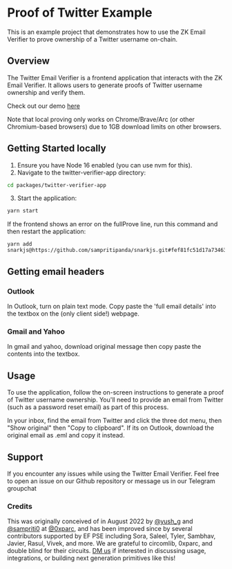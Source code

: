 # Proof of Twitter Example 
This is an example project that demonstrates how to use the ZK Email Verifier to prove ownership of a Twitter username on-chain.

## Overview 
The Twitter Email Verifier is a frontend application that interacts with the ZK Email Verifier. It allows users to generate proofs of Twitter username ownership and verify them.

Check out our demo [here](twitter.prove.email)

Note that local proving only works on Chrome/Brave/Arc (or other Chromium-based browsers) due to 1GB download limits on other browsers.

## Getting Started locally
1. Ensure you have Node 16 enabled (you can use nvm for this).
2. Navigate to the twitter-verifier-app directory:

```bash
cd packages/twitter-verifier-app
```
3. Start the application:

```bash
yarn start
```

 If the frontend shows an error on the fullProve line, run this command and then restart the application:
```
yarn add snarkjs@https://github.com/sampritipanda/snarkjs.git#fef81fc51d17a734637555c6edbd585ecda02d9e
``````

## Getting email headers

### Outlook
In Outlook, turn on plain text mode. Copy paste the 'full email details' into the textbox on the (only client side!) webpage.

### Gmail and Yahoo
In gmail and yahoo, download original message then copy paste the contents into the textbox.

## Usage
To use the application, follow the on-screen instructions to generate a proof of Twitter username ownership. You'll need to provide an email from Twitter (such as a password reset email) as part of this process.

In your inbox, find the email from Twitter and click the three dot menu, then "Show original" then "Copy to clipboard". If its on Outlook, download the original email as .eml and copy it instead.

## Support
If you encounter any issues while using the Twitter Email Verifier. Feel free to open an issue on our Github repository or message us in our Telegram groupchat 




<!-- ### Regex to Circom

See regex_to_circom/README.md for usage instructions.

### Email Circuit Build Steps

#### Build

Install rust/circom2 via the following steps, according to: https://docs.circom.io/getting-started/installation/

```bash
curl --proto '=https' --tlsv1.2 https://sh.rustup.rs -sSf | sh # Install rust if don't already have
source "$HOME/.cargo/env" # Also rust installation step

git clone https://github.com/iden3/circom.git
sudo apt update
sudo apt-get install nlohmann-json3-dev libgmp-dev nasm # Ubuntu packages needed for C-based witness generator
sudo apt install build-essential # Ubuntu
brew install nlohmann-json gmp nasm # OSX
cd circom
cargo build --release
cargo install --path circom
```

Inside `zk-email-verify` folder, do

```bash
curl -o- https://raw.githubusercontent.com/nvm-sh/nvm/v0.39.3/install.sh | bash # If don't have npm
. ~/.nvm/nvm.sh # If don't have npm
nvm install 16 # If don't have node 16
nvm use 16 # If not using node 16
sudo npm i -g yarn # If don't have yarn (may need to remove sudo)
yarn install # If this fails, delete yarn.lock and try again
```

To get the ptau, do (note that you only need the 22 file right now)

```bash
cd packages/twitter-verifier-circuits

wget https://hermez.s3-eu-west-1.amazonaws.com/powersOfTau28_hez_final_22.ptau

wget https://hermez.s3-eu-west-1.amazonaws.com/powersOfTau28_hez_final_21.ptau
```

<!-- Previously snarkjs@git+https://github.com/vb7401/snarkjs.git#fae4fe381bdad2da13eee71010dfe477fc694ac1 -->
<!-- Now -> yarn add https://github.com/vb7401/snarkjs/commits/chunk_zkey_gen -->


<!-- #### Building circuit and generating Zkeys

You can also edit the constant filename at the top of generate_input.ts to import that file instead of the args. You can then use the output of running that file as the input file (you may need to rename it) for both zkey and verifier generation.

To create a chunked zkey for in-browser proving, run the following on a high CPU computer:

```bash
yarn add snarkjs@git+https://github.com/vb7401/snarkjs.git#24981febe8826b6ab76ae4d76cf7f9142919d2b8 # Swap to chunked generation version for browser, leave this line out for serverside proofs onluy

cd packages/twitter-verifier-circuits/scripts
cp circuit.env.example circuit.env
cp entropy.env.example entropy.env
```

Fill out the env via random characters into the values for entropy1 and entropy2, and hexadecimal characters into the beacon. These scripts will compile and test your zkey for you, and generate a normal zkey with for an on chain verifier or server side prover, with the same entropy as the chunked one. If you only want the chunked one, use ./3_gen_chunk_zkey.sh in place of the generation.

```bash
./1_compile.sh && ./3_gen_both_zkeys.sh && ./4_gen_vkey.sh
```

#### Generating input and witness

Put the email into `emls` folder. Use the below command to generate the input.json for twitter

`ts-node --project=tsconfig.json  packages/twitter-verifier-app/scripts/generate_input.ts --email_file=./emls/zktestemail_twitter.eml`

`input.json` will be written to `/packages/twitter-verifier-circuits/inputs/input.json` which can be used for witness generation and proving.

You can generate witness by running

```bash
./2_gen_wtns.sh
```

and create generate proof using
```bash
./5_gen_proof.sh
```

#### Generating solidity verifier

Run
```bash
./7_gen_solidity_verifier.sh
``` 

The generated `twitter-verifier-circuits/contracts/verifier.sol` can be copied over to `twitter-verifier-contracts/src/Groth16VerifierTwitter.sol`. You can deploy this contract to verify the proof generated using the `zkey` with own entropy.


#### Server-side Prover: Rapidsnark Setup (Optional)

If you want to run a fast server side prover, install rapidsnark and test proofgen:

```bash
cd ../../
git clone https://github.com/iden3/rapidsnark
cd rapidsnark
npm install
git submodule init
git submodule update
npx task createFieldSources
```

You're supposed to run `npx task buildPistache` next, but that errored, so I had to manually build the pistache lib first:

```bash
cd depends/pistache
sudo apt-get install meson ninja-build
meson setup build --buildtype=release
ninja -C build
sudo ninja -C build install
sudo ldconfig
cd ../..
```

Then, from rapidsnark/ I could run

```bash
npx task buildProverServer
```

And from zk-email-verify, convert your proof params to a rapidsnark friendly version, generating the C-based witness generator and rapidsnark prover. To target to the AWS autoprover, go to the Makefile and manually replace the `CFLAGS=-std=c++11 -O3 -I.` line with (targeted to g4dn.xlarge and g5.xlarge, tuned to g5.xlarge):

```bash
cd ../zk-email-verify/dizkus-scripts
./6_gen_proof_rapidsnark.sh
```

To compile a non-chunked zkey for server-side use only,

```bash
yarn compile-all
```

#### Uploading to AWS

To upload zkeys to an s3 box on AWS, change bucket_name in upload_to_s3.py and run:

```bash
sudo apt install awscli # Ubuntu
brew install awscli # Mac

aws configure # Only needs to be run once
pip3 install boto3
python3 upload_to_s3.py
yarn add snarkjs@https://github.com/sampritipanda/snarkjs.git#fef81fc51d17a734637555c6edbd585ecda02d9e # Revert to frontend version
```

If you want to upload different files, you can parameterize the script as well:

```bash
python3 dizkus-scripts/upload_to_s3.py --dirs ~/zk-email-verify/build/email/email_js/ --bucket_name zkemail-zkey-chunks --prefix email.wasm
```

Note that there's no .zkeya file, only .zkeyb ... .zkeyk. The script will automatically zip into .tar.gz files and load into s3 bucket.

#### Recompile Frontend (Important!)

We use a fork of [zkp.ts](https://github.com/personaelabs/heyanon/blob/main/lib/zkp.ts) to load these keys into localforage. In the browser, to read off of localforage, you have to use this fork when running the frontend locally/in prod. THIS IS VERY IMPORTANT -- WRONG SNARKJS FORKS CAUSE THE MOST ERRORS.

```bash
yarn install snarkjs@git+https://github.com/vb7401/snarkjs.git#53e86631b5e409e5bd30300611b495ca469503bc
```

Manually copy paste the modulus in the resulting generated file into solidity verified mailserver keys.

Change s3 address in the frontend to your bucket.

### Really Large Circuits

If your circuit ends up being > 20M constraints, you will need to follow [these guidelines](https://hackmd.io/V-7Aal05Tiy-ozmzTGBYPA?view#Compilation-and-proving) to compile it.

### Compiling Subcircuits

If you want to compile subcircuits instead of the whole thing, you can use the following:

If you want to generate a new email/set of inputs, edit the src/constants.ts file with your constants.
In generate_input.ts, change the circuitType variable inside to match what circom file you are running, then run

```bash
npm install typescript ts-node -g
# uncomment do_generate function call at end of file
# go to tsconfig.json and change esnext to CommonJS
# if weird things dont work with this and yarn start, go go node_modules/react-scripts/config/webpack.config.ts and add/cut `target: 'node',` after like 793 after `node:`.
npx tsc --moduleResolution node --target esnext src/scripts/generate_input.ts
```

which will autowrite input\_<circuitName>.json to the inputs folder.

To do the steps in https://github.com/iden3/snarkjs#7-prepare-phase-2 automatically, do

```
yarn compile email true
```

and you can swap `email` for `sha` or `rsa` or any other circuit name that matches your generate_input type.

and when the circuit doesn't change,

```bash
yarn compile email true skip-r1cswasm
```

and when the zkey also doesn't change,

```bash
yarn compile email true skip-r1cswasm skip-zkey
```

### Contract Deployment

Follow the instructions in `src/contracts/README.md`.

### Production

For production, make sure to set a beacon in .env.

Note that this leaks the number of characters in the username of someone who sent you an email, iff the first field in the email serialization format is from (effectively irrelevant).

### Testing

To constraint count, do

```bash
cd circuits
node --max-old-space-size=614400 ./../node_modules/.bin/snarkjs r1cs info email.r1cs
```

To test solidity,

```bash
cp node_modules/forge-std src/contracts/lib/forge-std
cd src/contracts
forge test
```

To deploy contracts, look at src/contracts/README.md.


### Constraint breakdown

|          Operation          | Constraint # |
| :-------------------------: | :----------: |
|     SHA of email header     |   506,670    |
|    RSA signature verify     |   149,251    |
|      DKIM header regex      |   736,553    |
|       Body hash regex       |   617,597    |
|        SHA body hash        |   760,142    |
|    Twitter handle regex     |   328,044    |
| Packing output for solidity |    16,800    |
|      Total constraints      |  3,115,057   |

| Function | % of constraints |
| :------: | ---------------- |
|  Regex   | 54.00 %          |
| SHA hash | 40.67 %          |
|   RSA    | 4.79 %           |
| Packing  | 0.54 %           |

### Optimization plan

The current circom version is too expensive for any widely deployed in-browser use case, even with a plethora of tricks (chunked zkeys, single threaded proof gen for lower memory, compressing zkey and decompressing locally, etc.).

Short term ways to improve the performance would be to replace the regex checks with substring checks for everything except the email header, where we need regex (as far as we can tell) to correctly parse the "from" or "to" email from the header.

Looking more long term, we are actively using Halo2 and Nova to speed up the most expensive operations of regex and SHA. As hash functions and regex DFA traversal are repeated operations, they are a great fit for Nova's folding methods to compress repeated computation into a constant sized folded instance. But to actually use Nova to fold expensive operations outside of Halo2/Groth16, we need to verify the folded instance is valid inside the circuit for zero-knowledge and to link it to the rest of the computation. We also are attempting to use the lookup feature of Halo2 to precompute the entire table of possible regex state transitions, and just looking up that all of the transitions made are valid ones in the table instead of expensively checking each state! This idea is due to Sora Suegami, explained in more detail here: https://hackmd.io/@SoraSuegami/Hy9dWgT8i.

The current set `of remaining tasks and potential final states is documented in the following DAG, please reach out if any of the projects seem interesting!

![Optimization plan](public/zk_email_optim.jpg)

### General guidelines

Just RSA + SHA (without masking or regex proofs) for arbitrary message length <= 512 bytes is 402,802 constraints, and the zkey took 42 minutes to generate on an intel mac.

RSA + SHA + Regex + Masking with up to 1024 byte message lengths is 1,392,219 constraints, and the chunked zkey took 9 + 15 + 15 + 2 minutes to generate on a machine with 32 cores.

The full email header circuit above with the 7-byte packing into signals is 1,408,571 constraints, with 163 public signals, and the verifier script fits in the 24kb contract limit.

The full email header and body check circuit, with 7-byte packing and final public output compression, is **3,115,057 constraints**, with 21 public signals. zkey size was originally 1.75GB, and with tar.gz compression it is now 982 MB.

In the browser, on a 2019 Intel Mac on Chrome, proving uses 7.3/8 cores. zk-gen takes 384 s, groth16 prove takes 375 s, and witness calculation takes 9 s.

For baremetal, proof generation time on 16 CPUs took 97 seconds. Generating zkey 0 took 17 minutes. zkey 1 and zkey 2 each took 5 minutes. r1cs + wasm generation took 5 minutes. Witness generation took 16 seconds. cpp generation of witness gen file (from script 6) took 210 minutes -- this is only useful for server side proving.

### Scrubbing Sensitive Files

```bash
brew install git-filter-repo
git filter-repo --replace-text <(echo "0x000000000000000000000000000000000000000000000000000000000abcdef")
git filter-repo --path mit_msg.eml --invert-paths
git remote add origin https://github.com/zk-email-verify/zk-email-verify
ls
git push --set-upstream origin main --force
```

## Regexes we compiled

Test these on cyberzhg's toolbox modified at [zkregex.com/min_dfa](https://zkregex.com/min_dfa). The regex to get out the from/to emails is:

```
// '(\r\n|\x80)(to|from):([A-Za-z0-9 _."@-]+<)?[a-zA-Z0-9_.-]+@[a-zA-Z0-9_.]+>?\r\n';
// let regex = '(\r\n|\x80)(to|from):((a|b|c|d|e|f|g|h|i|j|k|l|m|n|o|p|q|r|s|t|u|v|w|x|y|z|A|B|C|D|E|F|G|H|I|J|K|L|M|N|O|P|Q|R|S|T|U|V|W|X|Y|Z|0|1|2|3|4|5|6|7|8|9| |_|.|"|@|-)+<)?(a|b|c|d|e|f|g|h|i|j|k|l|m|n|o|p|q|r|s|t|u|v|w|x|y|z|A|B|C|D|E|F|G|H|I|J|K|L|M|N|O|P|Q|R|S|T|U|V|W|X|Y|Z|0|1|2|3|4|5|6|7|8|9|_|.|-)+@(a|b|c|d|e|f|g|h|i|j|k|l|m|n|o|p|q|r|s|t|u|v|w|x|y|z|A|B|C|D|E|F|G|H|I|J|K|L|M|N|O|P|Q|R|S|T|U|V|W|X|Y|Z|0|1|2|3|4|5|6|7|8|9|_|.|-)+>?\r\n';
```

The regex to get out the body hash is:

```
const key_chars = '(a|b|c|d|e|f|g|h|i|j|k|l|m|n|o|p|q|r|s|t|u|v|w|x|y|z)';
const catch_all = '(0|1|2|3|4|5|6|7|8|9|a|b|c|d|e|f|g|h|i|j|k|l|m|n|o|p|q|r|s|t|u|v|w|x|y|z|A|B|C|D|E|F|G|H|I|J|K|L|M|N|O|P|Q|R|S|T|U|V|W|X|Y|Z|!|"|#|$|%|&|\'|\\(|\\)|\\*|\\+|,|-|.|/|:|;|<|=|>|\\?|@|[|\\\\|]|^|_|`|{|\\||}|~| |\t|\n|\r|\x0b|\x0c)';
const catch_all_without_semicolon = '(0|1|2|3|4|5|6|7|8|9|a|b|c|d|e|f|g|h|i|j|k|l|m|n|o|p|q|r|s|t|u|v|w|x|y|z|A|B|C|D|E|F|G|H|I|J|K|L|M|N|O|P|Q|R|S|T|U|V|W|X|Y|Z|!|"|#|$|%|&|\'|\\(|\\)|\\*|\\+|,|-|.|/|:|<|=|>|\\?|@|[|\\\\|]|^|_|`|{|\\||}|~| |\t|\n|\r|\x0b|\x0c)';
const base_64 = '(a|b|c|d|e|f|g|h|i|j|k|l|m|n|o|p|q|r|s|t|u|v|w|x|y|z|A|B|C|D|E|F|G|H|I|J|K|L|M|N|O|P|Q|R|S|T|U|V|W|X|Y|Z|0|1|2|3|4|5|6|7|8|9|\\+|/|=)';

let regex = `\r\ndkim-signature:(${key_chars}=${catch_all_without_semicolon}+; )+bh=${base_64}+; `;
```

The regex for Twitter is:

```
const word_char = '(a|b|c|d|e|f|g|h|i|j|k|l|m|n|o|p|q|r|s|t|u|v|w|x|y|z|A|B|C|D|E|F|G|H|I|J|K|L|M|N|O|P|Q|R|S|T|U|V|W|X|Y|Z|0|1|2|3|4|5|6|7|8|9|_)';
let regex = `email was meant for @${word_char}+`;
```

To understand these better, use https://cyberzhg.github.io/toolbox/ and use the 3 regex tools for visualization of the min-DFA state. -->


### Credits
This was originally conceived of in August 2022 by [@yush_g](https://twitter.com/yush_g) and [@sampriti0](https://twitter.com/sampriti0) at [@0xparc](https://twitter.com/0xparc), and has been improved since by several contributors supported by EF PSE including Sora, Saleel, Tyler, Sambhav, Javier, Rasul, Vivek, and more. We are grateful to circomlib, 0xparc, and double blind for their circuits. [DM us](http://t.me/zkemail) if interested in discussing usage, integrations, or building next generation primitives like this! 

